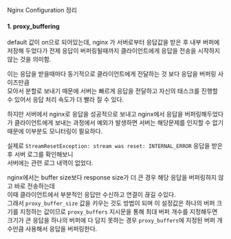 Nginx Configuration 정리

#### 1. proxy_buffering 

default 값이 on으로 되어있는데, nginx 가 서버로부터 응답값을 받은 후 내부 버퍼에 저장해 두었다가 전제 응답이 버퍼링될때까지 클라이언트에게 응답을 전송을 시작하지 않는 것을 의미함.    

이는 응답을 받을때마다 동기적으로 클라이언트에게 전달하는 것 보다 응답을 버퍼링 사이즈만큼  
모아서 분할로 보내기 때문에 서버는 빠르게 응답을 전달하고 자신의 태스크를 진행할 수 있어서 응답 처리 속도가 더 빨라 질 수 있다.   

하지만 서버에서 nginx로 응답을 성공적으로 보내고 nginx에서 응답을 버퍼링해두었다가 클라이언트에게 보내는 과정에서 예외가 발생하면 서버는 해당문제를 인지할 수 없기 때문에 이부분도 모니터링이 필요하다. 

실제로 `StreamResetException: stream was reset: INTERNAL_ERROR` 응답을 받은 후 서버 로그를 확인해보니   
서버에는 관련 로그 내역이 없었다.

nginx에서는 buffer size보다 response size가 더 큰 경우 해당 응답을 버퍼링하지 않고 바로 전송하는데     
이때 클라이언트에서 부분적인 응답만 수신하고 연결이 끊길 수있다.    
그래서 `proxy_buffer_size` 값을 키우는 것도 방법이 되며 이 설정값은 하나의 버퍼 크기를 지정하는 값이므로 `proxy_buffers` 지시문을 통해 최대 버퍼 개수를 지정해두면 크기가 큰 응답을 하나의 버퍼에 다 담지 못하는 경우 `proxy_buffers`에 지정된 버퍼 개수만큼 사용해서 응답을 버퍼링한다.    

